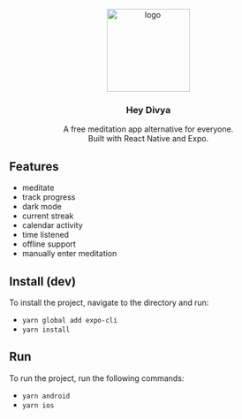 <p align="center">
  <img src="https://avatars.githubusercontent.com/u/88053790" alt="logo" height="150"/>
</p>
<h3 align="center">
  Hey Divya
</h3>
<p align="center">
   A free meditation app alternative for everyone. <br />Built with React Native and Expo.
</p>
<p align="center">
<!--   <img src="https://user-images.githubusercontent.com/3059371/153682336-44a93448-7630-4103-9a3b-b5109acdafca.jpg" alt="banner" /> -->
</p>

## Features

- meditate
- track progress
- dark mode
- current streak
- calendar activity
- time listened
- offline support
- manually enter meditation


## Install (dev)

To install the project, navigate to the directory and run:

- `yarn global add expo-cli`
- `yarn install`

## Run

To run the project, run the following commands:

- `yarn android`
- `yarn ios`

